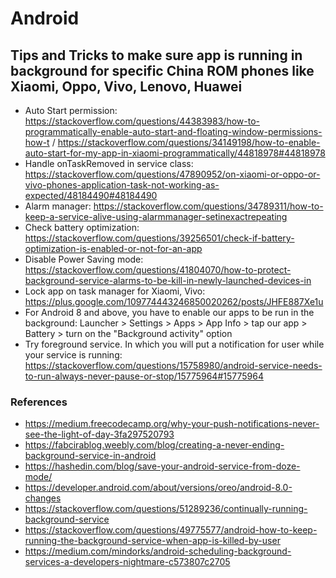 # Android


## Tips and Tricks to make sure app is running in background for specific China ROM phones like Xiaomi, Oppo, Vivo, Lenovo, Huawei
- Auto Start permission: https://stackoverflow.com/questions/44383983/how-to-programmatically-enable-auto-start-and-floating-window-permissions-how-t / https://stackoverflow.com/questions/34149198/how-to-enable-auto-start-for-my-app-in-xiaomi-programmatically/44818978#44818978
- Handle onTaskRemoved in service class: https://stackoverflow.com/questions/47890952/on-xiaomi-or-oppo-or-vivo-phones-application-task-not-working-as-expected/48184490#48184490
- Alarm manager: https://stackoverflow.com/questions/34789311/how-to-keep-a-service-alive-using-alarmmanager-setinexactrepeating
- Check battery optimization: https://stackoverflow.com/questions/39256501/check-if-battery-optimization-is-enabled-or-not-for-an-app
- Disable Power Saving mode: https://stackoverflow.com/questions/41804070/how-to-protect-background-service-alarms-to-be-kill-in-newly-launched-devices-in
- Lock app on task manager for Xiaomi, Vivo: https://plus.google.com/109774443246850020262/posts/JHFE887Xe1u
- For Android 8 and above, you have to enable our apps to be run in the background: Launcher > Settings > Apps > App Info > tap our app > Battery > turn on the "Background activity" option
- Try foreground service. In which you will put a notification for user while your service is running: https://stackoverflow.com/questions/15758980/android-service-needs-to-run-always-never-pause-or-stop/15775964#15775964

### References
- https://medium.freecodecamp.org/why-your-push-notifications-never-see-the-light-of-day-3fa297520793
- https://fabcirablog.weebly.com/blog/creating-a-never-ending-background-service-in-android
- https://hashedin.com/blog/save-your-android-service-from-doze-mode/
- https://developer.android.com/about/versions/oreo/android-8.0-changes
- https://stackoverflow.com/questions/51289236/continually-running-background-service
- https://stackoverflow.com/questions/49775577/android-how-to-keep-running-the-background-service-when-app-is-killed-by-user
- https://medium.com/mindorks/android-scheduling-background-services-a-developers-nightmare-c573807c2705
